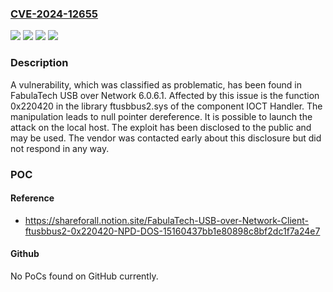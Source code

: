### [CVE-2024-12655](https://cve.mitre.org/cgi-bin/cvename.cgi?name=CVE-2024-12655)
![](https://img.shields.io/static/v1?label=Product&message=USB%20over%20Network&color=blue)
![](https://img.shields.io/static/v1?label=Version&message=%3D%206.0.6.1%20&color=brighgreen)
![](https://img.shields.io/static/v1?label=Vulnerability&message=Denial%20of%20Service&color=brighgreen)
![](https://img.shields.io/static/v1?label=Vulnerability&message=NULL%20Pointer%20Dereference&color=brighgreen)

### Description

A vulnerability, which was classified as problematic, has been found in FabulaTech USB over Network 6.0.6.1. Affected by this issue is the function 0x220420 in the library ftusbbus2.sys of the component IOCT Handler. The manipulation leads to null pointer dereference. It is possible to launch the attack on the local host. The exploit has been disclosed to the public and may be used. The vendor was contacted early about this disclosure but did not respond in any way.

### POC

#### Reference
- https://shareforall.notion.site/FabulaTech-USB-over-Network-Client-ftusbbus2-0x220420-NPD-DOS-15160437bb1e80898c8bf2dc1f7a24e7

#### Github
No PoCs found on GitHub currently.

